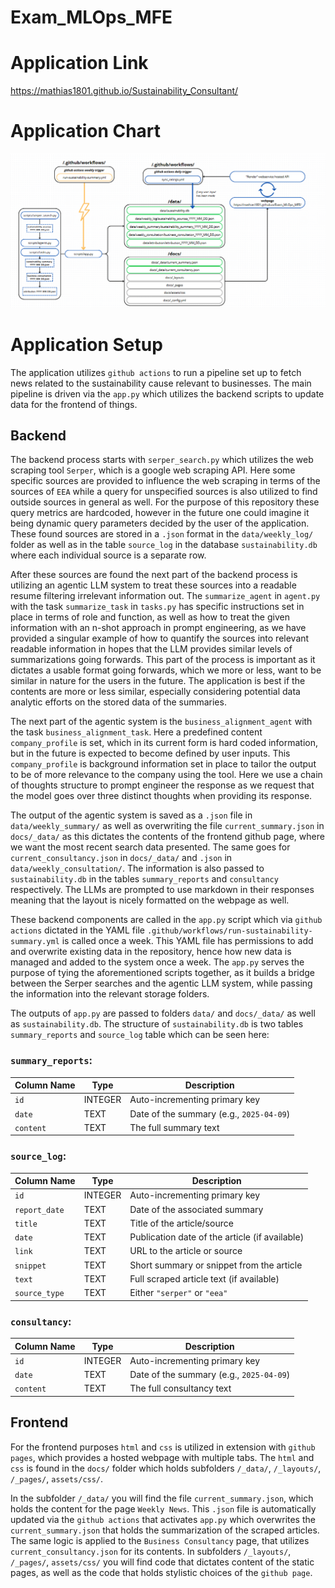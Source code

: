 # Exam_MLOps_MFE

# Application Link
https://mathias1801.github.io/Sustainability_Consultant/

# Application Chart
![Screenshot](images/flowchart.png)

# Application Setup
The application utilizes `github actions` to run a pipeline set up to fetch news related to the sustainability cause relevant to businesses. The main pipeline is driven via the `app.py` which utilizes the backend scripts to update data for the frontend of things.

## Backend
The backend process starts with `serper_search.py` which utilizes the web scraping tool `Serper`, which is a google web scraping API. Here some specific sources are provided to influence the web scraping in terms of the sources of `EEA` while a query for unspecified sources is also utilized to find outside sources in general as well. For the purpose of this repository these query metrics are hardcoded, however in the future one could imagine it being dynamic query parameters decided by the user of the application. These found sources are stored in a `.json` format in the `data/weekly_log/` folder as well as in the table `source_log` in the database `sustainability.db` where each individual source is a separate row.

After these sources are found the next part of the backend process is utilizing an agentic LLM system to treat these sources into a readable resume filtering irrelevant information out. The `summarize_agent` in `agent.py` with the task `summarize_task` in `tasks.py` has specific instructions set in place in terms of role and function, as well as how to treat the given information with an n-shot approach in prompt engineering, as we have provided a singular example of how to quantify the sources into relevant readable information in hopes that the LLM provides similar levels of summarizations going forwards. This part of the process is important as it dictates a usable format going forwards, which we more or less, want to be similar in nature for the users in the future. The application is best if the contents are more or less similar, especially considering potential data analytic efforts on the stored data of the summaries.

The next part of the agentic system is the `business_alignment_agent` with the task `business_alignment_task`. Here a predefined content `company_profile` is set, which in its current form is hard coded information, but in the future is expected to become defined by user inputs. This `company_profile` is background information set in place to tailor the output to be of more relevance to the company using the tool. Here we use a chain of thoughts structure to prompt engineer the response as we request that the model goes over three distinct thoughts when providing its response.

The output of the agentic system is saved as a `.json` file in `data/weekly_summary/` as well as overwriting the file `current_summary.json` in `docs/_data/` as this dictates the contents of the frontend github page, where we want the most recent search data presented. The same goes for `current_consultancy.json` in `docs/_data/` and `.json` in `data/weekly_consultation/`. The information is also passed to `sustainability.db` in the tables `summary_reports` and `consultancy` respectively. The LLMs are prompted to use markdown in their responses meaning that the layout is nicely formatted on the webpage as well.

These backend components are called in the `app.py` script which via `github actions` dictated in the YAML file `.github/workflows/run-sustainability-summary.yml` is called once a week. This YAML file has permissions to add and overwrite existing data in the repository, hence how new data is managed and added to the system once a week. The `app.py` serves the purpose of tying the aforementioned scripts together, as it builds a bridge between the Serper searches and the agentic LLM system, while passing the information into the relevant storage folders.

The outputs of `app.py` are passed to folders `data/` and `docs/_data/` as well as `sustainability.db`. The structure of `sustainability.db` is two tables `summary_reports` and `source_log` table which can be seen here:

### `summary_reports`:
| Column Name | Type     | Description                                 |
|-------------|----------|---------------------------------------------|
| `id`        | INTEGER  | Auto-incrementing primary key               |
| `date`      | TEXT     | Date of the summary (e.g., `2025-04-09`)    |
| `content`   | TEXT     | The full summary text                       |

### `source_log`:
| Column Name   | Type     | Description                                           |
|---------------|----------|-------------------------------------------------------|
| `id`          | INTEGER  | Auto-incrementing primary key                         |
| `report_date` | TEXT     | Date of the associated summary                        |
| `title`       | TEXT     | Title of the article/source                           |
| `date`        | TEXT     | Publication date of the article (if available)        |
| `link`        | TEXT     | URL to the article or source                          |
| `snippet`     | TEXT     | Short summary or snippet from the article             |
| `text`        | TEXT     | Full scraped article text (if available)              |
| `source_type` | TEXT     | Either `"serper"` or `"eea"`                          |

### `consultancy`:
| Column Name   | Type     | Description                                           |
|---------------|----------|-------------------------------------------------------|
| `id`          | INTEGER  | Auto-incrementing primary key                         |
| `date`        | TEXT     | Date of the summary (e.g., `2025-04-09`)              |
| `content`     | TEXT     | The full consultancy text                             |

## Frontend
For the frontend purposes `html` and `css` is utilized in extension with `github pages`, which provides a hosted webpage with multiple tabs. The `html` and `css` is found in the `docs/` folder which holds subfolders `/_data/`, `/_layouts/`, `/_pages/`, `assets/css/`.

In the subfolder `/_data/` you will find the file `current_summary.json`, which holds the content for the page `Weekly News`. This `.json` file is automatically updated via the `github actions` that activates `app.py` which overwrites the `current_summary.json` that holds the summarization of the scraped articles. The same logic is applied to the `Business Consultancy` page, that utilizes `current_consultancy.json` for its contents. In subfolders `/_layouts/`, `/_pages/`, `assets/css/` you will find code that dictates content of the static pages, as well as the code that holds stylistic choices of the `github page`.


